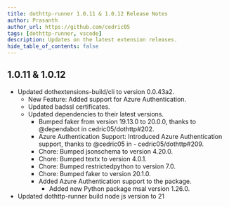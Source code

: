 ```yaml
---
title: dothttp-runner 1.0.11 & 1.0.12 Release Notes
author: Prasanth
author_url: https://github.com/cedric05
tags: [dothttp-runner, vscode]
description: Updates on the latest extension releases.
hide_table_of_contents: false
---
```


## 1.0.11 & 1.0.12

- Updated dothextensions-build/cli to version 0.0.43a2.
    - New Feature: Added support for Azure Authentication.
    - Updated badssl certificates.
    - Updated dependencies to their latest versions.
        - Bumped faker from version 19.13.0 to 20.0.0, thanks to @dependabot in cedric05/dothttp#202.
        - Azure Authentication Support: Introduced Azure Authentication support, thanks to @cedric05 in - cedric05/dothttp#209.
        - Chore: Bumped jsonschema to version 4.20.0.
        - Chore: Bumped textx to version 4.0.1.
        - Chore: Bumped restrictedpython to version 7.0.
        - Chore: Bumped faker to version 20.1.0.
        - Added Azure Authentication support to the package.
            - Added new Python package msal version 1.26.0.
- Updated dothttp-runner build node js version to 21